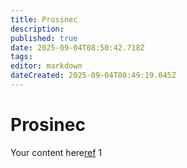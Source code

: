 ```yaml
---
title: Prosinec
description: 
published: true
date: 2025-09-04T08:50:42.718Z
tags: 
editor: markdown
dateCreated: 2025-09-04T08:49:19.045Z
---
```


# Prosinec
Your content here[ref](/cs/prosinec/ref)
1